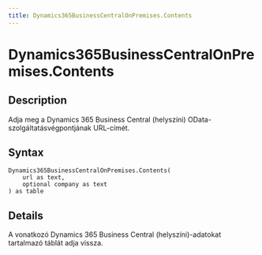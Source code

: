 ```yaml
---
title: Dynamics365BusinessCentralOnPremises.Contents
---
```


# Dynamics365BusinessCentralOnPremises.Contents


## Description

Adja meg a Dynamics 365 Business Central (helyszíni) OData-szolgáltatásvégpontjának URL-címét.


## Syntax

```powerquery
Dynamics365BusinessCentralOnPremises.Contents(
    url as text,
    optional company as text
) as table
```


## Details

A vonatkozó Dynamics 365 Business Central (helyszíni)-adatokat tartalmazó táblát adja vissza. 


